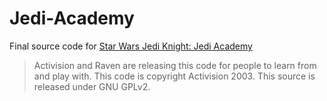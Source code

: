 Jedi-Academy
============

Final source code for [Star Wars Jedi Knight: Jedi Academy](https://en.wikipedia.org/wiki/Star_Wars_Jedi_Knight:_Jedi_Academy)

> Activision and Raven are releasing this code for people to learn from and play with. 
> This code is copyright Activision 2003. This source is released under GNU GPLv2.